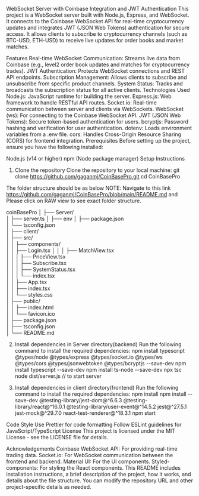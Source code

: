 WebSocket Server with Coinbase Integration and JWT Authentication
This project is a WebSocket server built with Node.js, Express, and WebSocket. It connects to the Coinbase WebSocket API for real-time cryptocurrency updates and integrates JWT (JSON Web Tokens) authentication for secure access. It allows clients to subscribe to cryptocurrency channels (such as BTC-USD, ETH-USD) to receive live updates for order books and market matches.

Features
Real-time WebSocket Communication: Streams live data from Coinbase (e.g., level2 order book updates and matches for cryptocurrency trades).
JWT Authentication: Protects WebSocket connections and REST API endpoints.
Subscription Management: Allows clients to subscribe and unsubscribe from specific product channels.
System Status: Tracks and broadcasts the subscription status for all active clients.
Technologies Used
Node.js: JavaScript runtime for building the server.
Express.js: Web framework to handle RESTful API routes.
Socket.io: Real-time communication between server and clients via WebSockets.
WebSocket (ws): For connecting to the Coinbase WebSocket API.
JWT (JSON Web Tokens): Secure token-based authentication for users.
bcryptjs: Password hashing and verification for user authentication.
dotenv: Loads environment variables from a .env file.
cors: Handles Cross-Origin Resource Sharing (CORS) for frontend integration.
Prerequisites
Before setting up the project, ensure you have the following installed:

Node.js (v14 or higher)
npm (Node package manager)
Setup Instructions
1. Clone the repository
Clone the repository to your local machine:
git clone https://github.com/gaganmj/CoinBasePro.git
cd CoinBasePro


The folder structure should be as below
NOTE: Navigate to this link https://github.com/gaganmj/CoinBasePro/blob/main/README.md and Please click on RAW view to see exact folder structure.

coinBasePro
│
├── Server/                          
│   ├── server.ts 
│   ├── env
│   ├── package.json  
│   └── tsconfig.json    
│
├── client/                         
│   ├── src/                          
│   │   ├── components/    
│   │   ├── Login.tsx 
│   │   │   ├── MatchView.tsx         
│   │   │   ├── PriceView.tsx         
│   │   │   ├── Subscribe.tsx         
│   │   │   ├── SystemStatus.tsx      
│   │   │   └── index.tsx             
│   │   ├── App.tsx                   
│   │   ├── index.tsx                                          
│   │   └── styles.css                
│   ├── public/                       
│   │   ├── index.html                
│   │   └── favicon.ico               
│   ├── package.json                  
│   ├── tsconfig.json                 
│
└──  README.md                                                         


2. Install dependencies in Server directory(backend)
Run the following command to install the required dependencies:
npm install typescript @types/node @types/express @types/socket.io @types/ws @types/cors @types/jsonwebtoken @types/bcryptjs --save-dev
npm install typescript --save-dev
npm install ts-node --save-dev
npx tsc
node dist/server.js // to start server

4. Install dependencies in client directory(frontend)
Run the following command to install the required dependencies:
npm install
npm install --save-dev @testing-library/jest-dom@^6.6.3 @testing-library/react@^16.0.1 @testing-library/user-event@^14.5.2 jest@^27.5.1 jest-mock@^29.7.0 react-test-renderer@^18.3.1
npm start

Code Style
Use Prettier for code formatting
Follow ESLint guidelines for JavaScript/TypeScript
License
This project is licensed under the MIT License - see the LICENSE file for details.

Acknowledgements
Coinbase WebSocket API: For providing real-time trading data.
Socket.io: For WebSocket communication between the frontend and backend.
Material UI: For the UI components.
Styled-components: For styling the React components.
This README includes installation instructions, a brief description of the project, how it works, and details about the file structure. You can modify the repository URL and other project-specific details as needed.



